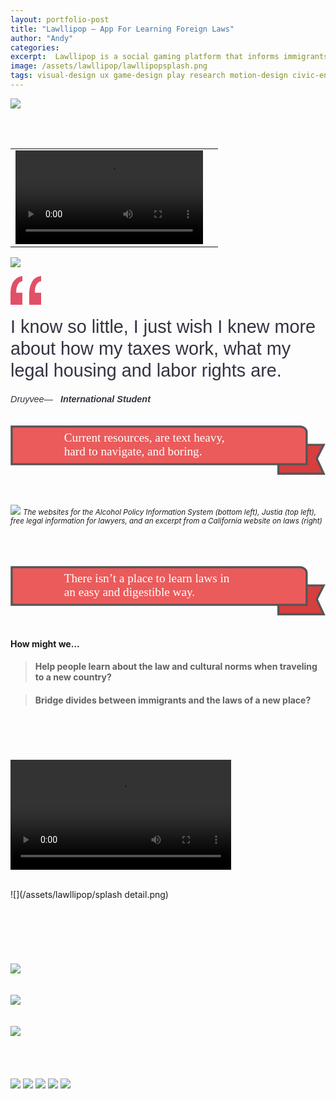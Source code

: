 ```yaml
---
layout: portfolio-post
title: "Lawllipop — App For Learning Foreign Laws"
author: "Andy"
categories:
excerpt:  Lawllipop is a social gaming platform that informs immigrants of important laws and regional customs. Play with your friends to learn about the essential information you need when traveling to a foreign country.
image: /assets/lawllipop/lawllipopsplash.png
tags: visual-design ux game-design play research motion-design civic-engagement college
---
```


![](/assets/lawllipop/lawllipopsplash1.png)


<br>
<br>

|                           ||
|:-----------------:|-------|
| <video autoplay loop controls> <source src="/assets/lawllipop/gameplay.mp4" type="video/mp4"/></video> |  || Lawllipop is a social gaming platform that informs immigrants of important laws and regional customs. Play with your friends to learn about the essential information you need when traveling to a foreign country. |


![](/assets/lawllipop/lawstat.png)



<svg width="487px" height="205px" viewBox="0 0 487 205" version="1.1" xmlns="http://www.w3.org/2000/svg" xmlns:xlink="http://www.w3.org/1999/xlink">
    <!-- Generator: Sketch 49.3 (51167) - http://www.bohemiancoding.com/sketch -->
    <desc>Created with Sketch.</desc>
    <defs></defs>
    <g id="Website" stroke="none" stroke-width="1" fill="none" fill-rule="evenodd">
        <text id="Super-duper-long-des-Copy-4" font-family="Helvetica" font-size="28.8" font-weight="normal" fill="#333341">
            <tspan x="0" y="91">I know so little, I just wish I knew more </tspan>
            <tspan x="0" y="126">about how my taxes work, what my </tspan>
            <tspan x="0" y="161">legal housing and labor rights are.</tspan>
        </text>
        <path d="M18.9763636,8.29942418 C14.8781613,9.06462315 11.9975841,12.0076519 10.3345455,17.1285988 C9.50302615,19.6596416 9.08727273,22.161216 9.08727273,24.6333973 C9.08727273,24.9277046 9.10212106,25.1778621 9.13181818,25.3838772 C9.1615153,25.5898923 9.20606031,26.0460617 9.26545455,26.7523992 L18.9763636,26.7523992 L18.9763636,46 L0,46 L0,28.2533589 C0,19.541863 1.75210369,12.8317574 5.25636364,8.12284069 C8.76062358,3.41392399 13.3339112,0.706337505 18.9763636,0 L18.9763636,8.29942418 Z M49,8.29942418 C45.733317,8.82917731 43.2536448,10.6538552 41.5609091,13.7735125 C39.8681734,16.8931698 39.0218182,20.4836649 39.0218182,24.5451056 C39.0218182,24.8982743 39.0366665,25.2514378 39.0663636,25.6046065 C39.0960608,25.9577753 39.1703024,26.340369 39.2890909,26.7523992 L49,26.7523992 L49,46 L29.9345455,46 L29.9345455,28.2533589 C29.9345455,21.2488453 31.4193791,14.9949092 34.3890909,9.49136276 C37.3588027,3.98781637 42.2290571,0.824060422 49,0 L49,8.29942418 Z" id="“" fill="#E15067"></path>
        <text id="Super-duper-long-des-Copy-3" font-family="Helvetica-Oblique, Helvetica" font-size="14.4" font-style="italic" font-weight="normal" fill="#333341">
            <tspan x="0" y="202">Druyvee</tspan>
            <tspan x="53.6203125" y="202" font-family="Helvetica">  — </tspan>
            <tspan x="80.0226562" y="202" font-family="Helvetica-Bold, Helvetica" font-weight="bold">International Student</tspan>
        </text>
    </g>
</svg>
<br>
<br>
<!-- # **“** -->

<!-- #### I know so little, I just wish I knew more about how my taxes work, what my legal housing and labor rights are.
<Br>
*Druyvee* — **International Student** -->

<br>

<svg width="535px" height="84px" viewBox="0 0 535 84" version="1.1" xmlns="http://www.w3.org/2000/svg" xmlns:xlink="http://www.w3.org/1999/xlink">
    <!-- Generator: Sketch 49.3 (51167) - http://www.bohemiancoding.com/sketch -->
    <desc>Created with Sketch.</desc>
    <defs></defs>
    <g id="Page-1" stroke="none" stroke-width="1" fill="none" fill-rule="evenodd">
        <g id="Artboard-Copy" transform="translate(-46.000000, -33.000000)">
            <polygon id="Fill-2" stroke="#555555" stroke-width="3.6" fill="#D73E3E" points="578 66 544.16697 66 544.16697 96.1173819 501 95.5371697 501 115 578 115 566.159168 89.4361877"></polygon>
            <path d="M549,57.4021867 L549,44.5984896 C549,39.2972053 543.706624,35 537.174773,35 L59.8252269,35 C59.8252269,35 55.8834846,35 48,35 L48,99 L549,99 L549,57.4021867 Z" id="Fill-3" stroke="#555555" stroke-width="3.6" fill="#EB5B5B"></path>
            <text id="Current-resources,-a" font-family="ArialRoundedMTBold, Arial Rounded MT Bold" font-size="20.4" font-weight="normal" fill="#FFFFFF">
                <tspan x="137" y="61">Current resources, are text heavy, </tspan>
                <tspan x="137" y="84">hard to navigate, and boring.</tspan>
            </text>
        </g>
    </g>
</svg>
<br>
<br>
<br>


![](/assets/lawllipop/Group.png)
<small>_The websites for the Alcohol Policy Information System (bottom left), Justia (top left), free legal information for lawyers, and an excerpt from a California website on laws (right)_</small>
<br>
<br>
<br>
<br>

<svg width="535px" height="84px" viewBox="0 0 535 84" version="1.1" xmlns="http://www.w3.org/2000/svg" xmlns:xlink="http://www.w3.org/1999/xlink">
    <!-- Generator: Sketch 49.3 (51167) - http://www.bohemiancoding.com/sketch -->
    <desc>Created with Sketch.</desc>
    <defs></defs>
    <g id="Page-1" stroke="none" stroke-width="1" fill="none" fill-rule="evenodd">
        <g id="Artboard" transform="translate(-46.000000, -33.000000)">
            <polygon id="Fill-2" stroke="#555555" stroke-width="3.6" fill="#D73E3E" points="578 66 544.16697 66 544.16697 96.1173819 501 95.5371697 501 115 578 115 566.159168 89.4361877"></polygon>
            <path d="M549,57.4021867 L549,44.5984896 C549,39.2972053 543.706624,35 537.174773,35 L59.8252269,35 C59.8252269,35 55.8834846,35 48,35 L48,99 L549,99 L549,57.4021867 Z" id="Fill-3" stroke="#555555" stroke-width="3.6" fill="#EB5B5B"></path>
            <text id="There-isn’t-a-place" font-family="ArialRoundedMTBold, Arial Rounded MT Bold" font-size="20.4" font-weight="normal" fill="#FFFFFF">
                <tspan x="137" y="61">There isn’t a place to learn laws in </tspan>
                <tspan x="137" y="84">an easy and digestible way.</tspan>
            </text>
        </g>
    </g>
</svg>

<br>
<br>

#### How might we…
> #### Help people learn about the law and cultural norms when traveling to a new country?


> #### Bridge divides between immigrants and the laws of a new place?

<br>
<br>
<br>
<br>

<video width="70%" autoplay loop controls>
  <source src="/assets/lawllipop/gameplay.mp4" type="video/mp4" />
</video>

<br>
<br>

![](/assets/lawllipop/splash detail.png)
<br>
<br>
<br>
<br>
<br>
<br>
<br>
![](/assets/lawllipop/badge1.png)
<br>
<br>
<br>
![](/assets/lawllipop/badge2.png)
<br>
<br>
<br>
![](/assets/lawllipop/badge3.png)
<br>
<br>
<br>
<br>
<br>
![](/assets/lawllipop/lawscreens1.png)
![](/assets/lawllipop/lawscreens2.png)
![](/assets/lawllipop/img1.jpeg)
![](/assets/lawllipop/img2.jpeg)
![](/assets/lawllipop/img3.jpeg)
